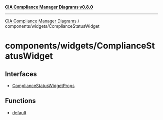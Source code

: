 [**CIA Compliance Manager Diagrams v0.8.0**](../../../README.md)

***

[CIA Compliance Manager Diagrams](../../../modules.md) / components/widgets/ComplianceStatusWidget

# components/widgets/ComplianceStatusWidget

## Interfaces

- [ComplianceStatusWidgetProps](interfaces/ComplianceStatusWidgetProps.md)

## Functions

- [default](functions/default.md)

